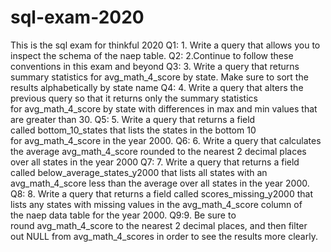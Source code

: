 # sql-exam-2020
This is the sql exam for thinkful 2020
Q1: 1. Write a query that allows you to inspect the schema of the naep table.
Q2: 2.Continue to follow these conventions in this exam and beyond
Q3: 3. Write a query that returns summary statistics for avg_math_4_score by state. Make sure to sort the results alphabetically by state name 
Q4: 4. Write a query that alters the previous query so that it returns only the summary statistics for avg_math_4_score by state with differences in max and min values that are greater than 30.
Q5: 5. Write a query that returns a field called bottom_10_states that lists the states in the bottom 10 for avg_math_4_score in the year 2000. 
Q6: 6. Write a query that calculates the average avg_math_4_score rounded to the nearest 2 decimal places over all states in the year 2000 
Q7: 7. Write a query that returns a field called below_average_states_y2000 that lists all states with an avg_math_4_score less than the average over all states in the year 2000. 
Q8: 8. Write a query that returns a field called scores_missing_y2000 that lists any states with missing values in the avg_math_4_score column of the naep data table for the year 2000. 
Q9:9. Be sure to round avg_math_4_score to the nearest 2 decimal places, and then filter out NULL from avg_math_4_scores in order to see the results more clearly.
